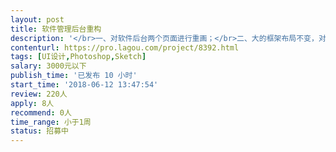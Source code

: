 ```yaml
---                
layout: post       
title: 软件管理后台重构           
description: '</br>一、对软件后台两个页面进行重画；</br>二、大的框架布局不变，对细节进行调整；</br>三、有管理软件开发经验；</br>四、对用户交互有深入研究；</br>五、设计元素能够用现有技术实现。</br>'     
contenturl: https://pro.lagou.com/project/8392.html      
tags: [UI设计,Photoshop,Sketch]            
salary: 3000元以下          
publish_time: '已发布 10 小时'         
start_time: '2018-06-12 13:47:54'           
review: 220人                   
apply: 8人                   
recommend: 0人                   
time_range: 小于1周              
status: 招募中                  
---                 
```

